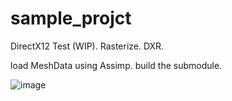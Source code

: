 # sample_projct

DirectX12 Test (WIP).
Rasterize.
DXR.

load MeshData using Assimp. build the submodule.

![image](https://user-images.githubusercontent.com/25050933/217268529-e03bfca9-6a85-4fd9-8e4a-28aabaebed8a.png)


